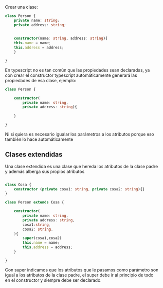 Crear una clase:

``` typescript
class Person {
	private name: string;
	private address: string;
	
	
	constructor(name: string, address: string){
	this.name = name;
	this.address = address;
	}

}

```

En typescript no es tan común que las propiedades sean declaradas, ya con crear el constructor typescript automáticamente generará las propiedades de esa clase, ejemplo:

```typescript
class Person {

	constructor(
		private name: string, 
		private address: string){
	
	}

}
```

Ni si quiera es necesario igualar los parámetros a los atributos porque eso también lo hace automáticamente

Clases extendidas
--

Una clase extendida es una clase que hereda los atributos de la clase padre y además alberga sus propios atributos.

```typescript

class Cosa {
	constructor (private cosa1: string, private cosa2: string){}
}

class Person extends Cosa {

	constructor(
		private name: string,
		private address: string,
		cosa1:string,
		cosa2: string,
	){
		super(cosa1,cosa2)
		this.name = name;
		this.address = address;
	}

}


```

Con super indicamos que los atributos que le pasamos como parámetro son igual a los atributos de la clase padre, el super debe ir al principio de todo en el constructor y siempre debe ser declarado.
